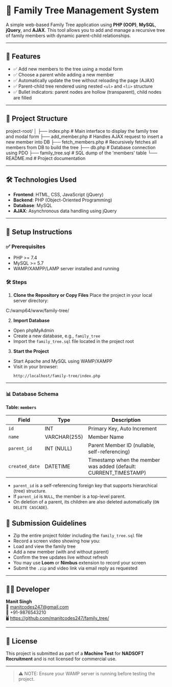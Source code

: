 # 🧬 Family Tree Management System

A simple web-based Family Tree application using **PHP (OOP)**, **MySQL**, **jQuery**, and **AJAX**. This tool allows you to add and manage a recursive tree of family members with dynamic parent-child relationships.

---

## 🚀 Features

- ✅ Add new members to the tree using a modal form
- ✅ Choose a parent while adding a new member
- ✅ Automatically update the tree without reloading the page (AJAX)
- ✅ Parent-child tree rendered using nested `<ul>` and `<li>` structure
- ✅ Bullet indicators: parent nodes are hollow (transparent), child nodes are filled

---

## 📂 Project Structure

project-root/
│
├── index.php # Main interface to display the family tree and modal form
├── add_member.php # Handles AJAX request to insert a new member into DB
├── fetch_members.php # Recursively fetches all members from DB to build the tree
├── db.php # Database connection using PDO
├── family_tree.sql # SQL dump of the 'members' table
└── README.md # Project documentation

---

## 🛠️ Technologies Used

- **Frontend**: HTML, CSS, JavaScript (jQuery)
- **Backend**: PHP (Object-Oriented Programming)
- **Database**: MySQL
- **AJAX**: Asynchronous data handling using jQuery

---

## 🧪 Setup Instructions

### ✅ Prerequisites

- PHP >= 7.4
- MySQL >= 5.7
- WAMP/XAMPP/LAMP server installed and running

### 🛠️ Steps

1. **Clone the Repository or Copy Files**
   Place the project in your local server directory:

C:/wamp64/www/family-tree/


2. **Import Database**
- Open phpMyAdmin
- Create a new database, e.g., `family_tree`
- Import the `family_tree.sql` file located in the project root

3. **Start the Project**
- Start Apache and MySQL using WAMP/XAMPP
- Visit in your browser:  
  ```
  http://localhost/family-tree/index.php
  ```

---

### 📊 Database Schema

**Table: `members`**

| Field       | Type          | Description                             |
|-------------|---------------|-----------------------------------------|
| `id`        | INT           | Primary Key, Auto Increment             |
| `name`      | VARCHAR(255)  | Member Name                             |
| `parent_id` | INT (NULL)    | Parent Member ID (nullable, self-referencing) |
| `created_date` | DATETIME   | Timestamp when the member was added (default: CURRENT_TIMESTAMP) |

- `parent_id` is a self-referencing foreign key that supports hierarchical (tree) structure.
- If `parent_id` is `NULL`, the member is a top-level parent.
- On deletion of a parent, its children are also deleted automatically (`ON DELETE CASCADE`).


## 🎥 Submission Guidelines

- Zip the entire project folder including the `family_tree.sql` file
- Record a screen video showing how you:
- Load and view the family tree
- Add a new member (with and without parent)
- Confirm the tree updates live without refresh
- You may use **Loom** or **Nimbus** extension to record your screen
- Submit the `.zip` and video link via email reply as requested

---

## 🧑‍💻 Developer

**Manit Singh**  
📧 manitcodes247@gmail.com  
📱 +91-9876543210  
🖥️ https://github.com/manitcodes247/family_tree/

---

## 📝 License

This project is submitted as part of a **Machine Test** for **NADSOFT Recruitment** and is not licensed for commercial use.

---

> ⚠️ NOTE: Ensure your WAMP server is running before testing the project.
